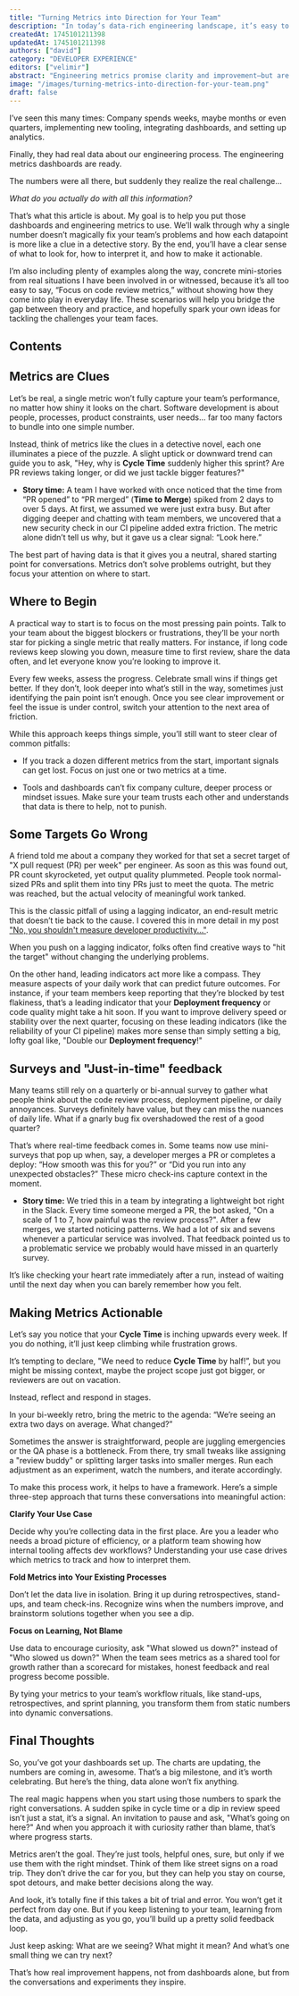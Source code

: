 ```yaml
---
title: "Turning Metrics into Direction for Your Team"
description: "In today’s data-rich engineering landscape, it’s easy to fall into the trap of tracking metrics without driving real impact. Discover practical strategies to turn raw data into meaningful improvement."
createdAt: 1745101211398
updatedAt: 1745101211398
authors: ["david"]
category: "DEVELOPER EXPERIENCE"
editors: ["velimir"]
abstract: "Engineering metrics promise clarity and improvement—but are they delivering real impact for your team? This article digs into the disconnect between collecting data and actually using it to drive meaningful change. It highlights how metrics alone can’t solve problems, but when treated as conversation starters and contextual clues, they can guide teams toward better decisions. Real-world examples show how teams uncovered hidden blockers, avoided misleading targets, and used just-in-time feedback to surface issues traditional surveys missed. At its core, the article argues for a shift from passive reporting to active engagement with data. By tying metrics into your team’s existing rituals and focusing on learning over blame, you can transform dashboards from static report cards into dynamic feedback loops. Ultimately, engineering metrics are most effective when they fuel curiosity rather than enforce control, fostering a culture of ongoing, developer-driven improvement."
image: "/images/turning-metrics-into-direction-for-your-team.png"
draft: false
---
```


I’ve seen this many times: Company spends weeks, maybe months or even quarters, implementing new tooling, integrating dashboards, and setting up analytics. 

Finally, they had real data about our engineering process. The engineering metrics dashboards are ready. 

The numbers were all there, but suddenly they realize the real challenge...

*What do you actually do with all this information?*

That’s what this article is about. My goal is to help you put those dashboards and engineering metrics to use. We’ll walk through why a single number doesn’t magically fix your team’s problems and how each datapoint is more like a clue in a detective story. By the end, you’ll have a clear sense of what to look for, how to interpret it, and how to make it actionable.

I’m also including plenty of examples along the way, concrete mini-stories from real situations I have been involved in or witnessed, because it’s all too easy to say, “Focus on code review metrics,” without showing how they come into play in everyday life. These scenarios will help you bridge the gap between theory and practice, and hopefully spark your own ideas for tackling the challenges your team faces.

## Contents

## Metrics are Clues

Let’s be real, a single metric won’t fully capture your team’s performance, no matter how shiny it looks on the chart. Software development is about people, processes, product constraints, user needs... far too many factors to bundle into one simple number.

Instead, think of metrics like the clues in a detective novel, each one illuminates a piece of the puzzle. A slight uptick or downward trend can guide you to ask, "Hey, why is **Cycle Time** suddenly higher this sprint? Are PR reviews taking longer, or did we just tackle bigger features?"

- **Story time:** A team I have worked with once noticed that the time from “PR opened” to “PR merged” (**Time to Merge**) spiked from 2 days to over 5 days. At first, we assumed we were just extra busy. But after digging deeper and chatting with team members, we uncovered that a new security check in our CI pipeline added extra friction. The metric alone didn’t tell us why, but it gave us a clear signal: “Look here.”

The best part of having data is that it gives you a neutral, shared starting point for conversations. Metrics don’t solve problems outright, but they focus your attention on where to start.


## Where to Begin

A practical way to start is to focus on the most pressing pain points. Talk to your team about the biggest blockers or frustrations, they’ll be your north star for picking a single metric that really matters. For instance, if long code reviews keep slowing you down, measure time to first review, share the data often, and let everyone know you’re looking to improve it.

Every few weeks, assess the progress. Celebrate small wins if things get better. If they don’t, look deeper into what’s still in the way, sometimes just identifying the pain point isn’t enough. Once you see clear improvement or feel the issue is under control, switch your attention to the next area of friction.

While this approach keeps things simple, you’ll still want to steer clear of common pitfalls:

- If you track a dozen different metrics from the start, important signals can get lost. Focus on just one or two metrics at a time.

- Tools and dashboards can’t fix company culture, deeper process or mindset issues. Make sure your team trusts each other and understands that data is there to help, not to punish.

## Some Targets Go Wrong

A friend told me about a company they worked for that set a secret target of "X pull request (PR) per week" per engineer. As soon as this was found out, PR count skyrocketed, yet output quality plummeted. People took normal-sized PRs and split them into tiny PRs just to meet the quota. The metric was reached, but the actual velocity of meaningful work tanked.

This is the classic pitfall of using a lagging indicator, an end-result metric that doesn’t tie back to the cause. I covered this in more detail in my post ["No, you shouldn't measure developer productivity..."](https://www.crocoder.dev/blog/you-should-not-measure-developer-productivity-response-to-mckinsey).  

When you push on a lagging indicator, folks often find creative ways to "hit the target" without changing the underlying problems. 

On the other hand, leading indicators act more like a compass. They measure aspects of your daily work that can predict future outcomes. For instance, if your team members keep reporting that they’re blocked by test flakiness, that’s a leading indicator that your **Deployment frequency** or code quality might take a hit soon. If you want to improve delivery speed or stability over the next quarter, focusing on these leading indicators (like the reliability of your CI pipeline) makes more sense than simply setting a big, lofty goal like, "Double our **Deployment frequency**!"

## Surveys and "Just-in-time" feedback

Many teams still rely on a quarterly or bi-annual survey to gather what people think about the code review process, deployment pipeline, or daily annoyances. Surveys definitely have value, but they can miss the nuances of daily life. What if a gnarly bug fix overshadowed the rest of a good quarter?

That’s where real-time feedback comes in. Some teams now use mini-surveys that pop up when, say, a developer merges a PR or completes a deploy: “How smooth was this for you?” or “Did you run into any unexpected obstacles?” These micro check-ins capture context in the moment.

- **Story time:** We tried this in a team by integrating a lightweight bot right in the Slack. Every time someone merged a PR, the bot asked, "On a scale of 1 to 7, how painful was the review process?". After a few merges, we started noticing patterns. We had a lot of six and sevens whenever a particular service was involved. That feedback pointed us to a problematic service we probably would have missed in an quarterly survey.

It’s like checking your heart rate immediately after a run, instead of waiting until the next day when you can barely remember how you felt.

## Making Metrics Actionable

Let’s say you notice that your **Cycle Time** is inching upwards every week. If you do nothing, it’ll just keep climbing while frustration grows.

It’s tempting to declare, "We need to reduce **Cycle Time** by half!”, but you might be missing context, maybe the project scope just got bigger, or reviewers are out on vacation.

Instead, reflect and respond in stages. 

In your bi-weekly retro, bring the metric to the agenda: “We’re seeing an extra two days on average. What changed?” 

Sometimes the answer is straightforward, people are juggling emergencies or the QA phase is a bottleneck. From there, try small tweaks like assigning a "review buddy" or splitting larger tasks into smaller merges. Run each adjustment as an experiment, watch the numbers, and iterate accordingly.

To make this process work, it helps to have a framework. Here’s a simple three-step approach that turns these conversations into meaningful action:

**Clarify Your Use Case**

Decide why you’re collecting data in the first place. Are you a leader who needs a broad picture of efficiency, or a platform team showing how internal tooling affects dev workflows? Understanding your use case drives which metrics to track and how to interpret them.

**Fold Metrics into Your Existing Processes**

Don’t let the data live in isolation. Bring it up during retrospectives, stand-ups, and team check-ins. Recognize wins when the numbers improve, and brainstorm solutions together when you see a dip.

**Focus on Learning, Not Blame**

Use data to encourage curiosity, ask "What slowed us down?" instead of "Who slowed us down?" When the team sees metrics as a shared tool for growth rather than a scorecard for mistakes, honest feedback and real progress become possible.

By tying your metrics to your team’s workflow rituals, like stand-ups, retrospectives, and sprint planning, you transform them from static numbers into dynamic conversations.

## Final Thoughts

So, you’ve got your dashboards set up. The charts are updating, the numbers are coming in, awesome. That’s a big milestone, and it’s worth celebrating. But here’s the thing, data alone won’t fix anything.

The real magic happens when you start using those numbers to spark the right conversations. A sudden spike in cycle time or a dip in review speed isn’t just a stat, it’s a signal. An invitation to pause and ask, "What’s going on here?" And when you approach it with curiosity rather than blame, that’s where progress starts.

Metrics aren’t the goal. They’re just tools, helpful ones, sure, but only if we use them with the right mindset. Think of them like street signs on a road trip. They don’t drive the car for you, but they can help you stay on course, spot detours, and make better decisions along the way.

And look, it’s totally fine if this takes a bit of trial and error. You won’t get it perfect from day one. But if you keep listening to your team, learning from the data, and adjusting as you go, you’ll build up a pretty solid feedback loop.

Just keep asking: What are we seeing? What might it mean? And what’s one small thing we can try next?

That’s how real improvement happens, not from dashboards alone, but from the conversations and experiments they inspire.
